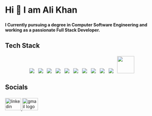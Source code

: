 <h1 align="left">Hi 👋 I am Ali Khan</h1>

###

<h4 align="left">I Currently pursuing a degree in Computer Software Engineering and working as a passionate Full Stack Developer.</h4>

###

<h2 align="left">Tech Stack</h2>

###

<div align="center">
 <img width="5"/>
 <img src="https://camo.githubusercontent.com/53b27cbad05c013d17c92bd9a820d0e7d9f5199f88ffc827dae965b4ac0657ca/68747470733a2f2f736b696c6c69636f6e732e6465762f69636f6e733f693d63"/>
 <img width="5"/>
 
 <img src="https://camo.githubusercontent.com/33a88742a4c2007e41b467f181b79c7f68650b056f27ac9d38176995f68ad586/68747470733a2f2f736b696c6c69636f6e732e6465762f69636f6e733f693d637070"/>
 <img width="5"/>

 <img src="https://camo.githubusercontent.com/49179b69f7956cc4b5e5e7987d011103b7e3ffc20c55ca4a43c8ff214c3b6796/68747470733a2f2f736b696c6c69636f6e732e6465762f69636f6e733f693d68746d6c"/>
 <img width="5"/>
 <img src="https://camo.githubusercontent.com/a266b2536a9f4e1b8dc325ca89d9ce8e7f323c1e140f8b830a42f474a56e3b4c/68747470733a2f2f736b696c6c69636f6e732e6465762f69636f6e733f693d637373"/>
 <img width="5"/>

 <img src="https://camo.githubusercontent.com/16edff857d92b7794d5f4241aa88b9db4463d06eb52b38624a5fe1cad1584e53/68747470733a2f2f736b696c6c69636f6e732e6465762f69636f6e733f693d6a73"/>
  <img width="5"/>

 <img src="https://camo.githubusercontent.com/cb1fa2738a401d7952e8c150707084c5336ba9d544a238fad8c8d4d942353d8a/68747470733a2f2f736b696c6c69636f6e732e6465762f69636f6e733f693d7265616374"/>
  <img width="5"/>

 <img src="https://camo.githubusercontent.com/f383e4b2c5e8c2ca73221c29ef270d55d82eb3beeb79bd6b409dcb6ab64a4b7c/68747470733a2f2f736b696c6c69636f6e732e6465762f69636f6e733f693d7461696c77696e64"/>
 <img width="5"/>

 <img src="https://camo.githubusercontent.com/c0ed7f7d36d6437790846bc99e238abd7cb2205dbec27c6e6be959abb04e2733/68747470733a2f2f736b696c6c69636f6e732e6465762f69636f6e733f693d6e6f64656a73"/>
 <img width="5"/>
 <img src="https://camo.githubusercontent.com/eed59029fe16e0f33431721522fb0eede534a072db478245b89b6bc4ab1b10f3/68747470733a2f2f736b696c6c69636f6e732e6465762f69636f6e733f693d65787072657373"/>
 <img width="5"/>
 <img src="https://camo.githubusercontent.com/ac3a06589c4bf400ac0f7b1e88b5fde3b107eb16b4de2b50736da875dc0e076f/68747470733a2f2f736b696c6c69636f6e732e6465762f69636f6e733f693d6d6f6e676f"/>
 <img width="5"/>
 <img src="https://avatars.githubusercontent.com/u/28029853?s=280&v=4" height = "56"/>
 <img width="5"/>
</div>

###

<h2 align="left">Socials</h2>

###

<div align="left">
  <a href="https://www.linkedin.com/in/alikhan-devs/" target="_blank">
    <img src="https://raw.githubusercontent.com/maurodesouza/profile-readme-generator/master/src/assets/icons/social/linkedin/default.svg" width="52" height="40" alt="linkedin logo"  />
  </a>
  <a href="https://href="mailto:alikha@example.com?subject=Hello&body=Hi%20AliKha,%20How%20are%20you?" target="_blank">
    <img src="https://raw.githubusercontent.com/maurodesouza/profile-readme-generator/master/src/assets/icons/social/gmail/default.svg" width="52" height="40" alt="gmail logo"  />
  </a>
</div>

###
